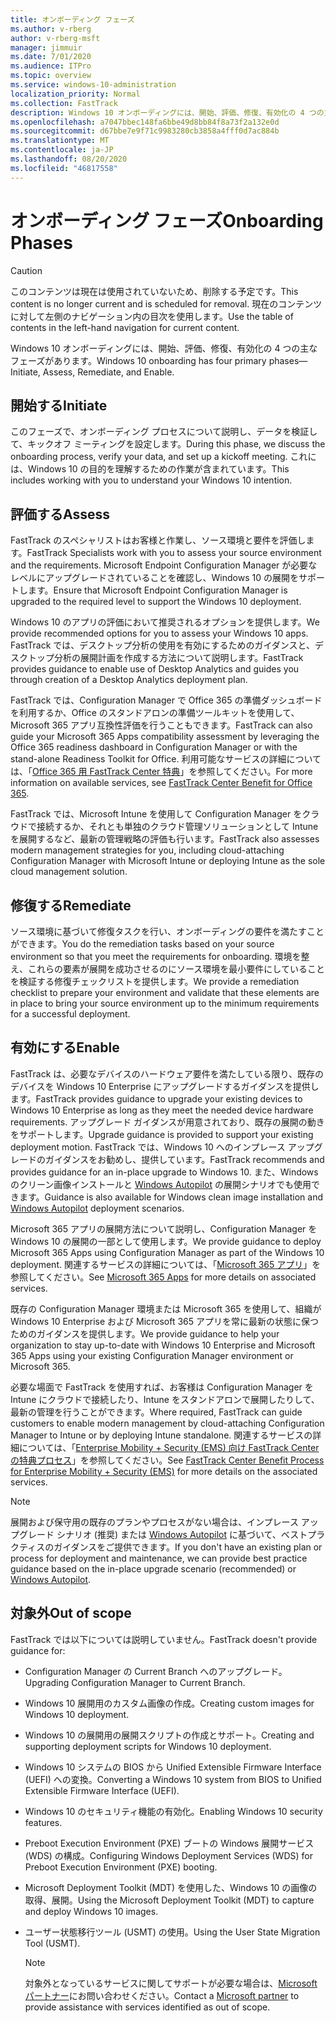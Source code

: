 ```yaml
---
title: オンボーディング フェーズ
ms.author: v-rberg
author: v-rberg-msft
manager: jimmuir
ms.date: 7/01/2020
ms.audience: ITPro
ms.topic: overview
ms.service: windows-10-administration
localization_priority: Normal
ms.collection: FastTrack
description: Windows 10 オンボーディングには、開始、評価、修復、有効化の 4 つの主なフェーズがあります。
ms.openlocfilehash: a7047bbec148fa6bbe49d8bb84f8a73f2a132e0d
ms.sourcegitcommit: d67bbe7e9f71c9983280cb3858a4fff0d7ac884b
ms.translationtype: MT
ms.contentlocale: ja-JP
ms.lasthandoff: 08/20/2020
ms.locfileid: "46817558"
---
```

# <a name="onboarding-phases"></a><span data-ttu-id="8b0f3-103">オンボーディング フェーズ</span><span class="sxs-lookup"><span data-stu-id="8b0f3-103">Onboarding Phases</span></span>

> [!CAUTION]
> <span data-ttu-id="8b0f3-104">このコンテンツは現在は使用されていないため、削除する予定です。</span><span class="sxs-lookup"><span data-stu-id="8b0f3-104">This content is no longer current and is scheduled for removal.</span></span> <span data-ttu-id="8b0f3-105">現在のコンテンツに対して左側のナビゲーション内の目次を使用します。</span><span class="sxs-lookup"><span data-stu-id="8b0f3-105">Use the table of contents in the left-hand navigation for current content.</span></span>

<span data-ttu-id="8b0f3-106">Windows 10 オンボーディングには、開始、評価、修復、有効化の 4 つの主なフェーズがあります。</span><span class="sxs-lookup"><span data-stu-id="8b0f3-106">Windows 10 onboarding has four primary phases—Initiate, Assess, Remediate, and Enable.</span></span>

## <a name="initiate"></a><span data-ttu-id="8b0f3-107">開始する</span><span class="sxs-lookup"><span data-stu-id="8b0f3-107">Initiate</span></span>

<span data-ttu-id="8b0f3-108">このフェーズで、オンボーディング プロセスについて説明し、データを検証して、キックオフ ミーティングを設定します。</span><span class="sxs-lookup"><span data-stu-id="8b0f3-108">During this phase, we discuss the onboarding process, verify your data, and set up a kickoff meeting.</span></span> <span data-ttu-id="8b0f3-109">これには、Windows 10 の目的を理解するための作業が含まれています。</span><span class="sxs-lookup"><span data-stu-id="8b0f3-109">This includes working with you to understand your Windows 10 intention.</span></span>

## <a name="assess"></a><span data-ttu-id="8b0f3-110">評価する</span><span class="sxs-lookup"><span data-stu-id="8b0f3-110">Assess</span></span>

<span data-ttu-id="8b0f3-111">FastTrack のスペシャリストはお客様と作業し、ソース環境と要件を評価します。</span><span class="sxs-lookup"><span data-stu-id="8b0f3-111">FastTrack Specialists work with you to assess your source environment and the requirements.</span></span> <span data-ttu-id="8b0f3-112">Microsoft Endpoint Configuration Manager が必要なレベルにアップグレードされていることを確認し、Windows 10 の展開をサポートします。</span><span class="sxs-lookup"><span data-stu-id="8b0f3-112">Ensure that Microsoft Endpoint Configuration Manager is upgraded to the required level to support the Windows 10 deployment.</span></span> 

<span data-ttu-id="8b0f3-113">Windows 10 のアプリの評価において推奨されるオプションを提供します。</span><span class="sxs-lookup"><span data-stu-id="8b0f3-113">We provide recommended options for you to assess your Windows 10 apps.</span></span> <span data-ttu-id="8b0f3-114">FastTrack では、デスクトップ分析の使用を有効にするためのガイダンスと、デスクトップ分析の展開計画を作成する方法について説明します。</span><span class="sxs-lookup"><span data-stu-id="8b0f3-114">FastTrack provides guidance to enable use of Desktop Analytics and guides you through creation of a Desktop Analytics deployment plan.</span></span>

<span data-ttu-id="8b0f3-115">FastTrack では、Configuration Manager で Office 365 の準備ダッシュボードを利用するか、Office のスタンドアロンの準備ツールキットを使用して、Microsoft 365 アプリ互換性評価を行うこともできます。</span><span class="sxs-lookup"><span data-stu-id="8b0f3-115">FastTrack can also guide your Microsoft 365 Apps compatibility assessment by leveraging the Office 365 readiness dashboard in Configuration Manager or with the stand-alone Readiness Toolkit for Office.</span></span> <span data-ttu-id="8b0f3-116">利用可能なサービスの詳細については、「[Office 365 用 FastTrack Center 特典](O365-fasttrack-benefit-for-office-365.md)」を参照してください。</span><span class="sxs-lookup"><span data-stu-id="8b0f3-116">For more information on available services, see [FastTrack Center Benefit for Office 365](O365-fasttrack-benefit-for-office-365.md).</span></span> 

<span data-ttu-id="8b0f3-117">FastTrack では、Microsoft Intune を使用して Configuration Manager をクラウドで接続するか、それとも単独のクラウド管理ソリューションとして Intune を展開するなど、最新の管理戦略の評価も行います。</span><span class="sxs-lookup"><span data-stu-id="8b0f3-117">FastTrack also assesses modern management strategies for you, including cloud-attaching Configuration Manager with Microsoft Intune or deploying Intune as the sole cloud management solution.</span></span>

## <a name="remediate"></a><span data-ttu-id="8b0f3-118">修復する</span><span class="sxs-lookup"><span data-stu-id="8b0f3-118">Remediate</span></span>

<span data-ttu-id="8b0f3-119">ソース環境に基づいて修復タスクを行い、オンボーディングの要件を満たすことができます。</span><span class="sxs-lookup"><span data-stu-id="8b0f3-119">You do the remediation tasks based on your source environment so that you meet the requirements for onboarding.</span></span> <span data-ttu-id="8b0f3-120">環境を整え、これらの要素が展開を成功させるのにソース環境を最小要件にしていることを検証する修復チェックリストを提供します。</span><span class="sxs-lookup"><span data-stu-id="8b0f3-120">We provide a remediation checklist to prepare your environment and validate that these elements are in place to bring your source environment up to the minimum requirements for a successful deployment.</span></span> 

## <a name="enable"></a><span data-ttu-id="8b0f3-121">有効にする</span><span class="sxs-lookup"><span data-stu-id="8b0f3-121">Enable</span></span>

<span data-ttu-id="8b0f3-122">FastTrack は、必要なデバイスのハードウェア要件を満たしている限り、既存のデバイスを Windows 10 Enterprise にアップグレードするガイダンスを提供します。</span><span class="sxs-lookup"><span data-stu-id="8b0f3-122">FastTrack provides guidance to upgrade your existing devices to Windows 10 Enterprise as long as they meet the needed device hardware requirements.</span></span> <span data-ttu-id="8b0f3-123">アップグレード ガイダンスが用意されており、既存の展開の動きをサポートします。</span><span class="sxs-lookup"><span data-stu-id="8b0f3-123">Upgrade guidance is provided to support your existing deployment motion.</span></span> <span data-ttu-id="8b0f3-124">FastTrack では、Windows 10 へのインプレース アップグレードのガイダンスをお勧めし、提供しています。</span><span class="sxs-lookup"><span data-stu-id="8b0f3-124">FastTrack recommends and provides guidance for an in-place upgrade to Windows 10.</span></span> <span data-ttu-id="8b0f3-125">また、Windows のクリーン画像インストールと [Windows Autopilot](EMS-onboarding-phases.md#windows-autopilot) の展開シナリオでも使用できます。</span><span class="sxs-lookup"><span data-stu-id="8b0f3-125">Guidance is also available for Windows clean image installation and [Windows Autopilot](EMS-onboarding-phases.md#windows-autopilot) deployment scenarios.</span></span> 

<span data-ttu-id="8b0f3-126">Microsoft 365 アプリの展開方法について説明し、Configuration Manager を Windows 10 の展開の一部として使用します。</span><span class="sxs-lookup"><span data-stu-id="8b0f3-126">We provide guidance to deploy Microsoft 365 Apps using Configuration Manager as part of the Windows 10 deployment.</span></span> <span data-ttu-id="8b0f3-127">関連するサービスの詳細については、「[Microsoft 365 アプリ](O365-onboarding-and-migration.md#microsoft-365-apps)」を参照してください。</span><span class="sxs-lookup"><span data-stu-id="8b0f3-127">See [Microsoft 365 Apps](O365-onboarding-and-migration.md#microsoft-365-apps) for more details on associated services.</span></span>

<span data-ttu-id="8b0f3-128">既存の Configuration Manager 環境または Microsoft 365 を使用して、組織が Windows 10 Enterprise および Microsoft 365 アプリを常に最新の状態に保つためのガイダンスを提供します。</span><span class="sxs-lookup"><span data-stu-id="8b0f3-128">We provide guidance to help your organization to stay up-to-date with Windows 10 Enterprise and Microsoft 365 Apps using your existing Configuration Manager environment or Microsoft 365.</span></span>

<span data-ttu-id="8b0f3-129">必要な場面で FastTrack を使用すれば、お客様は Configuration Manager を Intune にクラウドで接続したり、Intune をスタンドアロンで展開したりして、最新の管理を行うことができます。</span><span class="sxs-lookup"><span data-stu-id="8b0f3-129">Where required, FastTrack can guide customers to enable modern management by cloud-attaching Configuration Manager to Intune or by deploying Intune standalone.</span></span> <span data-ttu-id="8b0f3-130">関連するサービスの詳細については、「[Enterprise Mobility + Security (EMS) 向け FastTrack Center の特典プロセス](EMS-fasttrack-process.md)」を参照してください。</span><span class="sxs-lookup"><span data-stu-id="8b0f3-130">See [FastTrack Center Benefit Process for Enterprise Mobility + Security (EMS)](EMS-fasttrack-process.md) for more details on the associated services.</span></span>

> [!NOTE]
> <span data-ttu-id="8b0f3-131">展開および保守用の既存のプランやプロセスがない場合は、インプレース アップグレード シナリオ (推奨) または [Windows Autopilot](EMS-onboarding-phases.md#windows-autopilot) に基づいて、ベストプラクティスのガイダンスをご提供できます。</span><span class="sxs-lookup"><span data-stu-id="8b0f3-131">If you don't have an existing plan or process for deployment and maintenance, we can provide best practice guidance based on the in-place upgrade scenario (recommended) or [Windows Autopilot](EMS-onboarding-phases.md#windows-autopilot).</span></span>

## <a name="out-of-scope"></a><span data-ttu-id="8b0f3-132">対象外</span><span class="sxs-lookup"><span data-stu-id="8b0f3-132">Out of scope</span></span>

<span data-ttu-id="8b0f3-133">FastTrack では以下については説明していません。</span><span class="sxs-lookup"><span data-stu-id="8b0f3-133">FastTrack doesn't provide guidance for:</span></span>

- <span data-ttu-id="8b0f3-134">Configuration Manager の Current Branch へのアップグレード。</span><span class="sxs-lookup"><span data-stu-id="8b0f3-134">Upgrading Configuration Manager to Current Branch.</span></span>
- <span data-ttu-id="8b0f3-135">Windows 10 展開用のカスタム画像の作成。</span><span class="sxs-lookup"><span data-stu-id="8b0f3-135">Creating custom images for Windows 10 deployment.</span></span>
- <span data-ttu-id="8b0f3-136">Windows 10 の展開用の展開スクリプトの作成とサポート。</span><span class="sxs-lookup"><span data-stu-id="8b0f3-136">Creating and supporting deployment scripts for Windows 10 deployment.</span></span>
- <span data-ttu-id="8b0f3-137">Windows 10 システムの BIOS から Unified Extensible Firmware Interface (UEFI) への変換。</span><span class="sxs-lookup"><span data-stu-id="8b0f3-137">Converting a Windows 10 system from BIOS to Unified Extensible Firmware Interface (UEFI).</span></span>
- <span data-ttu-id="8b0f3-138">Windows 10 のセキュリティ機能の有効化。</span><span class="sxs-lookup"><span data-stu-id="8b0f3-138">Enabling Windows 10 security features.</span></span> 
- <span data-ttu-id="8b0f3-139">Preboot Execution Environment (PXE) ブートの Windows 展開サービス (WDS) の構成。</span><span class="sxs-lookup"><span data-stu-id="8b0f3-139">Configuring Windows Deployment Services (WDS) for Preboot Execution Environment (PXE) booting.</span></span>
- <span data-ttu-id="8b0f3-140">Microsoft Deployment Toolkit (MDT) を使用した、Windows 10 の画像の取得、展開。</span><span class="sxs-lookup"><span data-stu-id="8b0f3-140">Using the Microsoft Deployment Toolkit (MDT) to capture and deploy Windows 10 images.</span></span>
- <span data-ttu-id="8b0f3-141">ユーザー状態移行ツール (USMT) の使用。</span><span class="sxs-lookup"><span data-stu-id="8b0f3-141">Using the User State Migration Tool (USMT).</span></span>

  > [!NOTE]
  > <span data-ttu-id="8b0f3-142">対象外となっているサービスに関してサポートが必要な場合は、[Microsoft パートナー](https://go.microsoft.com/fwlink/?linkid=2080150)にお問い合わせください。</span><span class="sxs-lookup"><span data-stu-id="8b0f3-142">Contact a [Microsoft partner](https://go.microsoft.com/fwlink/?linkid=2080150) to provide assistance with services identified as out of scope.</span></span>

 